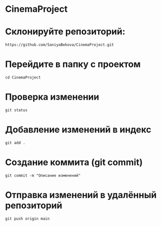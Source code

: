 # CinemaProject

# Склонируйте репозиторий:

```
https://github.com/SaniyaBekova/CinemaProject.git
```

# Перейдите в папку с проектом

```
cd CinemaProject
```

# Проверка изменении

```
git status
```

# Добавление изменений в индекс

```
git add .
```

# Создание коммита (git commit)

```
git commit -m "Описание изменений"
```

# Отправка изменений в удалённый репозиторий

```
git push origin main
```
